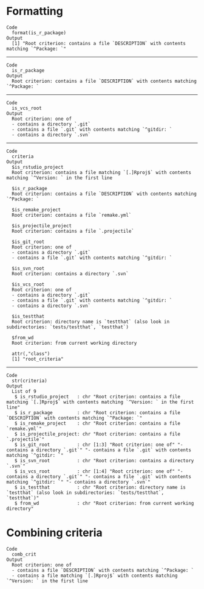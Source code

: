 # Formatting

    Code
      format(is_r_package)
    Output
      [1] "Root criterion: contains a file `DESCRIPTION` with contents matching `^Package: `"

---

    Code
      is_r_package
    Output
      Root criterion: contains a file `DESCRIPTION` with contents matching `^Package: `

---

    Code
      is_vcs_root
    Output
      Root criterion: one of
      - contains a directory `.git`
      - contains a file `.git` with contents matching `^gitdir: `
      - contains a directory `.svn`

---

    Code
      criteria
    Output
      $is_rstudio_project
      Root criterion: contains a file matching `[.]Rproj$` with contents matching `^Version: ` in the first line
      
      $is_r_package
      Root criterion: contains a file `DESCRIPTION` with contents matching `^Package: `
      
      $is_remake_project
      Root criterion: contains a file `remake.yml`
      
      $is_projectile_project
      Root criterion: contains a file `.projectile`
      
      $is_git_root
      Root criterion: one of
      - contains a directory `.git`
      - contains a file `.git` with contents matching `^gitdir: `
      
      $is_svn_root
      Root criterion: contains a directory `.svn`
      
      $is_vcs_root
      Root criterion: one of
      - contains a directory `.git`
      - contains a file `.git` with contents matching `^gitdir: `
      - contains a directory `.svn`
      
      $is_testthat
      Root criterion: directory name is `testthat` (also look in subdirectories: `tests/testthat`, `testthat`)
      
      $from_wd
      Root criterion: from current working directory
      
      attr(,"class")
      [1] "root_criteria"

---

    Code
      str(criteria)
    Output
      List of 9
       $ is_rstudio_project   : chr "Root criterion: contains a file matching `[.]Rproj$` with contents matching `^Version: ` in the first line"
       $ is_r_package         : chr "Root criterion: contains a file `DESCRIPTION` with contents matching `^Package: `"
       $ is_remake_project    : chr "Root criterion: contains a file `remake.yml`"
       $ is_projectile_project: chr "Root criterion: contains a file `.projectile`"
       $ is_git_root          : chr [1:3] "Root criterion: one of" "- contains a directory `.git`" "- contains a file `.git` with contents matching `^gitdir: `"
       $ is_svn_root          : chr "Root criterion: contains a directory `.svn`"
       $ is_vcs_root          : chr [1:4] "Root criterion: one of" "- contains a directory `.git`" "- contains a file `.git` with contents matching `^gitdir: `" "- contains a directory `.svn`"
       $ is_testthat          : chr "Root criterion: directory name is `testthat` (also look in subdirectories: `tests/testthat`, `testthat`)"
       $ from_wd              : chr "Root criterion: from current working directory"

# Combining criteria

    Code
      comb_crit
    Output
      Root criterion: one of
      - contains a file `DESCRIPTION` with contents matching `^Package: `
      - contains a file matching `[.]Rproj$` with contents matching `^Version: ` in the first line

